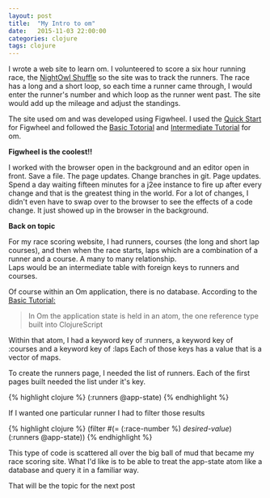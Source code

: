 ```yaml
---
layout: post
title:  "My Intro to om"
date:   2015-11-03 22:00:00
categories: clojure 
tags: clojure
---
```

I wrote a web site to learn om.  I volunteered to score a six hour running
race, the 
[NightOwl Shuffle](http://www.nightowlshuffle.org/)
so the site was to track the runners.  The race has a long and a short loop, 
so each time a runner came through, I would enter the runner's number and which
loop as the runner went past.   The site would add up the mileage
and adjust the standings.  

The site used om and was developed using Figwheel.  I used the 
[Quick Start](https://github.com/bhauman/lein-figwheel/wiki/Quick-Start) 
for Figwheel and followed the
[Basic Totorial](https://github.com/omcljs/om/wiki/Basic-Tutorial) and 
[Intermediate Tutorial](https://github.com/omcljs/om/wiki/Intermediate-Tutorial)
for om.

**Figwheel is the coolest!!**

I worked with the browser open in the background and an editor open
in front.  Save a file. The page updates.  Change branches in git. 
 Page updates.  Spend a day waiting fifteen minutes for a j2ee instance 
to fire up after every change and that is the greatest thing in the world.
For a lot of changes, I didn't even have to swap over to the browser to see
the effects of a code change.  It just showed up in the browser 
in the background.

**Back on topic**

For my race scoring website, I had runners, courses (the long and short lap 
courses), and then when the race starts, laps which are a combination of a 
runner and a course.  A many to many relationship.  
Laps would be an intermediate table with foreign keys to runners and courses.

Of course within an Om application, there is no database.  According to the 
[Basic Tutorial:](https://github.com/omcljs/om/wiki/Basic-Tutorial) 

>In Om the application state is held in an atom, 
>the one reference type built into ClojureScript

Within that atom, I had a keyword key of :runners, a keyword key of :courses
and a keyword key of :laps  Each of those keys has a value that is a vector
of maps.

To create the runners page, I needed the list of runners.  Each of the first
pages built needed the list under it's key.

{% highlight clojure %}
(:runners @app-state)
{% endhighlight %}

If I wanted one particular runner I had to filter those results

{% highlight clojure %}
(filter #(= (:race-number %) *desired-value*) (:runners @app-state))
{% endhighlight %}

This type of code is scattered all over the big ball of mud that became
my race scoring site.  What I'd like is to be able to treat the app-state
atom like a database and query it in a familiar way.

That will be the topic for the next post

